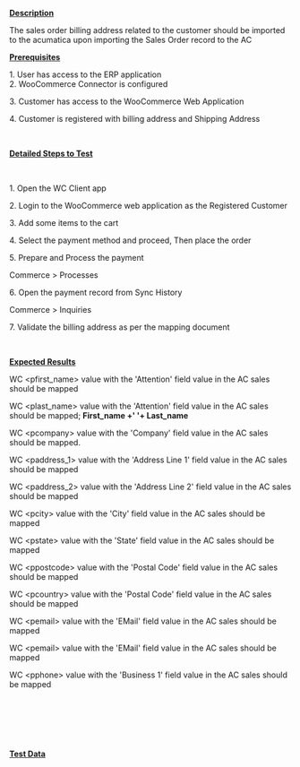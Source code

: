 
<p><u><strong>Description</strong></u></p>
<p>The sales order billing address related to the customer should be imported to the acumatica upon importing the Sales Order record to the AC</p>
<p><u><strong>Prerequisites</strong></u></p>
<p>1. User has access to the ERP application<br />2. WooCommerce Connector is configured</p>
<p>3. Customer has access to the WooCommerce Web Application</p>
<p>4. Customer is registered with billing address and Shipping Address</p>
<p>&nbsp;</p>
<p><u><strong>Detailed Steps to Test</strong></u></p>
<p>&nbsp;</p>
<p>1. Open the WC Client app</p>
<p>2. Login to the WooCommerce web application as the Registered Customer</p>
<p>3. Add some items to the cart</p>
<p>4. Select the payment method and proceed, Then place the order</p>
<p>5. Prepare and Process the payment</p>
<p>Commerce &gt; Processes</p>
<p>6. Open the payment record from Sync History</p>
<p>Commerce &gt; Inquiries</p>
<p>7. Validate the billing address as per the mapping document</p>
<p>&nbsp;</p>
<p><u><strong>Expected Results</strong></u></p>
<p>WC &lt;pfirst_name&gt; value with the 'Attention' field value in the AC sales should be mapped</p>
<p>WC &lt;plast_name&gt; value with the 'Attention' field value in the AC sales should be mapped; <strong>First_name +' '+ Last_name</strong></p>
<p>WC &lt;pcompany&gt; value with the 'Company' field value in the AC sales should be mapped.</p>
<p>WC &lt;paddress_1&gt; value with the 'Address Line 1' field value in the AC sales should be mapped</p>
<p>WC &lt;paddress_2&gt; value with the 'Address Line 2' field value in the AC sales should be mapped</p>
<p>WC &lt;pcity&gt; value with the 'City' field value in the AC sales should be mapped</p>
<p>WC &lt;pstate&gt; value with the 'State' field value in the AC sales should be mapped</p>
<p>WC &lt;ppostcode&gt; value with the 'Postal Code' field value in the AC sales should be mapped</p>
<p>WC &lt;pcountry&gt; value with the 'Postal Code' field value in the AC sales should be mapped</p>
<p>WC &lt;pemail&gt; value with the 'EMail' field value in the AC sales should be mapped</p>
<p>WC &lt;pemail&gt; value with the 'EMail' field value in the AC sales should be mapped</p>
<p>WC &lt;pphone&gt; value with the 'Business 1' field value in the AC sales should be mapped</p>
<p>&nbsp;</p>
<p>&nbsp;</p>
<p>&nbsp;</p>
<p><u><strong>Test Data</strong></u></p>
